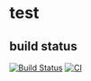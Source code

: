 # test
## build status
[![Build Status](https://travis-ci.org/pli01/test.svg?branch=master)](https://travis-ci.org/pli01/test)
[![CI](https://github.com/pli01/test/actions/workflows/blank.yml/badge.svg)](https://github.com/pli01/test/actions/workflows/blank.yml)
#
